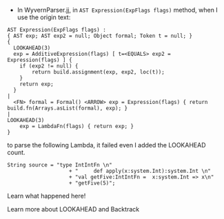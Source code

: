 * In WyvernParser.jj, in ```AST Expression(ExpFlags flags)``` method, when I use the origin text:
```
AST Expression(ExpFlags flags) :
{ AST exp; AST exp2 = null; Object formal; Token t = null; }
{
  LOOKAHEAD(3)
  exp = AdditiveExpression(flags) [ t=<EQUALS> exp2 = Expression(flags) ] {
  	if (exp2 != null) {
  		return build.assignment(exp, exp2, loc(t));
  	}
    return exp;
  }
|
  <FN> formal = Formal() <ARROW> exp = Expression(flags) { return build.fn(Arrays.asList(formal), exp); }
|
LOOKAHEAD(3)
    exp = LambdaFn(flags) { return exp; }
}
```
to parse the following Lambda, it failed even I added the LOOKAHEAD count.
```
String source = "type IntIntFn \n"
    	            + "     def apply(x:system.Int):system.Int \n"
    	            + "val getFive:IntIntFn =  x:system.Int => x\n"
    	            + "getFive(5)";
```

Learn what happened here!


Learn more about LOOKAHEAD and Backtrack
